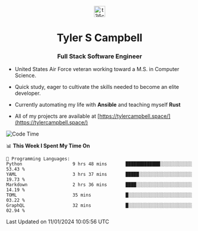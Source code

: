 <p align="center">
<a href="https://www.linkedin.com/in/t36campbell" target="blank"><img align="center" src="https://ik.imagekit.io/t36campbell/Portfolio/linkedin.png.original_m8bbGgPh6.png" alt="t36campbell" height="30" width="30" /></a>
</p>
<h1 align="center">Tyler S Campbell</h1>
<h3 align="center">Full Stack Software Engineer</h3>

* United States Air Force veteran working toward a M.S. in Computer Science.

* Quick study, eager to cultivate the skills needed to become an elite developer.

* Currently automating my life with **Ansible** and teaching myself **Rust**

* All of my projects are available at [https://tylercampbell.space/](https://tylercampbell.space/)

<!--START_SECTION:waka-->
![Code Time](http://img.shields.io/badge/Code%20Time-3%2C111%20hrs%2026%20mins-blue)

📊 **This Week I Spent My Time On** 

```text
💬 Programming Languages: 
Python                   9 hrs 48 mins       █████████████░░░░░░░░░░░░   53.43 % 
YAML                     3 hrs 37 mins       █████░░░░░░░░░░░░░░░░░░░░   19.73 % 
Markdown                 2 hrs 36 mins       ████░░░░░░░░░░░░░░░░░░░░░   14.19 % 
TOML                     35 mins             █░░░░░░░░░░░░░░░░░░░░░░░░   03.22 % 
GraphQL                  32 mins             █░░░░░░░░░░░░░░░░░░░░░░░░   02.94 % 
```


 Last Updated on 11/01/2024 10:05:56 UTC
<!--END_SECTION:waka-->
